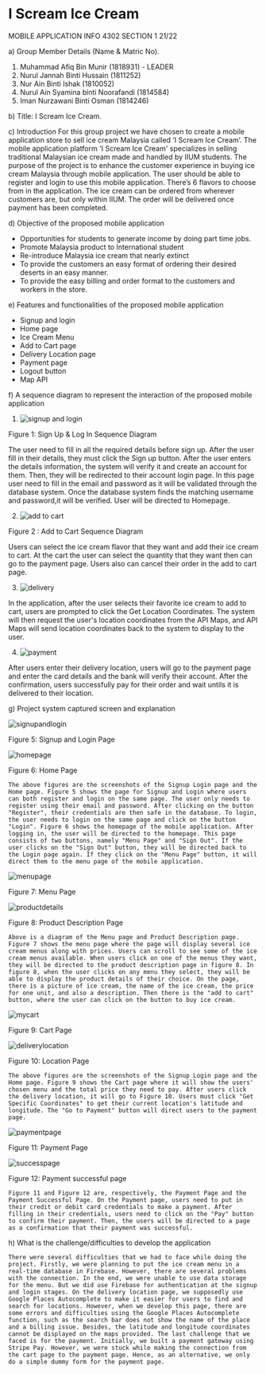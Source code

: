 
# I Scream Ice Cream
MOBILE APPLICATION INFO 4302
SECTION 1 21/22

a) Group Member Details (Name & Matric No).
1. Muhammad Afiq Bin Munir (1818931) - LEADER
2. Nurul Jannah Binti Hussain (1811252)
3. Nur Ain Binti Ishak (1810052) 
4. Nurul Ain Syamina binti Noorafandi (1814584)
5. Iman Nurzawani Binti Osman (1814246)

b) Title: I Scream Ice Cream.

c) Introduction
	For this group project we have chosen to create a mobile application store to sell ice cream Malaysia called ‘I Scream Ice Cream’. The mobile application platform 'I Scream Ice Cream' specializes in selling traditional Malaysian ice cream made and handled by IIUM students. The purpose of the project is to enhance the customer experience in buying ice cream Malaysia through mobile application. The user should be able to register and login to use this mobile application. There’s 6 flavors to choose from in the application. The ice cream can be ordered from wherever customers are, but only within IIUM. The order will be delivered once payment has been completed.

d) Objective of the proposed mobile application
- Opportunities for students to generate income by doing part time jobs.
- Promote Malaysia product to International student
- Re-introduce Malaysia ice cream that nearly extinct 
- To provide the customers an easy format of ordering their desired deserts in an easy manner.
- To provide the easy billing and order format to the customers and workers in the store.

e) Features and functionalities of the proposed mobile application
- Signup and login
- Home page
- Ice Cream Menu
- Add to Cart page
- Delivery Location page
- Payment page 
- Logout button
- Map API

f) A sequence diagram to represent the interaction of the proposed mobile application

1.  ![signup and login](https://user-images.githubusercontent.com/55817657/150682884-bd36d045-6ae3-4d98-a047-436306ad2c57.png)

Figure 1: Sign Up & Log In Sequence Diagram

The user need to fill in all the required details before sign up. After the user fill in their details, they must click the Sign up button. After the user enters the details information, the system will verify it and create an account for them. Then, they will be redirected to their account login page. In this page user need to fill in the email and password as it will be validated through the database system. Once the database system finds the matching username and password,it will be verified. User will be directed to Homepage.

2.  ![add to cart](https://user-images.githubusercontent.com/55817657/150682981-54b725bd-142b-48b0-9aad-50836e1a11e7.png)

Figure 2 : Add to Cart Sequence Diagram

Users can select the ice cream flavor that they want and add their ice cream to cart. At the cart the user can select the quantity that they want then can go to the payment page. Users also can cancel their order in the add to cart page.

3.  ![delivery](https://user-images.githubusercontent.com/55817657/150683042-a2bddbf6-2d6e-4c55-8b34-d7cbf4ac7adb.png)

In the application, after the user selects their favorite ice cream to add to cart, users are prompted to click the Get Location Coordinates. The system will then request the user's location coordinates from the API Maps, and API Maps will send location coordinates back to the system to display to the user.

4.  ![payment](https://user-images.githubusercontent.com/55817657/150683121-553dd241-8249-4de4-9d60-01237a96fa70.png)

After users enter their delivery location, users will go to the payment page and enter the card details and the bank will verify their account. After the confirmation, users successfully pay for their order and wait untils it is delivered to their location.

g) Project system captured screen and explanation

![signupandlogin](https://user-images.githubusercontent.com/55817657/150683286-db03b6ae-fa35-43a7-8764-26e24c657a43.jpeg)

Figure 5: Signup and Login Page

![homepage](https://user-images.githubusercontent.com/55817657/150683319-b9a37472-70e1-47bd-846a-18c8512d3235.jpeg)

Figure 6: Home Page


	The above figures are the screenshots of the Signup Login page and the Home page. Figure 5 shows the page for Signup and Login where users can both register and login on the same page. The user only needs to register using their email and password. After clicking on the button "Register", their credentials are then safe in the database. To login, the user needs to login on the same page and click on the button "Login". Figure 6 shows the homepage of the mobile application. After logging in, the user will be directed to the homepage. This page consists of two buttons, namely "Menu Page" and "Sign Out". If the user clicks on the "Sign Out" button, they will be directed back to the Login page again. If they click on the "Menu Page" button, it will direct them to the menu page of the mobile application.
  
  ![menupage](https://user-images.githubusercontent.com/55817657/150683356-68dc701d-0941-4b38-9c90-01a8fde02eae.jpeg)

Figure 7: Menu Page

![productdetails](https://user-images.githubusercontent.com/55817657/150683371-6dc443ca-677f-4831-8024-66573f1d637e.jpeg)

Figure 8: Product Description Page


	Above is a diagram of the Menu page and Product Description page. Figure 7 shows the menu page where the page will display several ice cream menus along with prices. Users can scroll to see some of the ice cream menus available. When users click on one of the menus they want, they will be directed to the product description page in figure 8. In figure 8, when the user clicks on any menu they select, they will be able to display the product details of their choice. On the page, there is a picture of ice cream, the name of the ice cream, the price for one unit, and also a description. Then there is the "add to cart" button, where the user can click on the button to buy ice cream.

![mycart](https://user-images.githubusercontent.com/55817657/150683436-5f75eece-be08-4e8f-b542-4451fc942773.jpeg)

Figure 9: Cart Page

![deliverylocation](https://user-images.githubusercontent.com/55817657/150683476-bdb4f3a6-5bec-4f34-8647-9cf99ede291c.jpeg)

Figure 10: Location Page


	The above figures are the screenshots of the Signup Login page and the Home page. Figure 9 shows the Cart page where it will show the users' chosen menu and the total price they need to pay. After users click the delivery location, it will go to Figure 10. Users must click "Get Specific Coordinates" to get their current location's latitude and longitude. The "Go to Payment" button will direct users to the payment page.

![paymentpage](https://user-images.githubusercontent.com/55817657/150683506-1057aa51-0eae-475b-b7a7-fe59e6c274b7.jpeg)

Figure 11: Payment Page

![successpage](https://user-images.githubusercontent.com/55817657/150683537-ab6b80f9-1322-4514-a8e2-21115c38e408.jpeg)

Figure 12: Payment successful page


	Figure 11 and Figure 12 are, respectively, the Payment Page and the Payment Successful Page. On the Payment page, users need to put in their credit or debit card credentials to make a payment. After filling in their credentials, users need to click on the "Pay" button to confirm their payment. Then, the users will be directed to a page as a confirmation that their payment was successful.


h) What is the challenge/difficulties to develop the application

	There were several difficulties that we had to face while doing the project. Firstly, we were planning to put the ice cream menu in a real-time database in Firebase. However, there are several problems with the connection. In the end, we were unable to use data storage for the menu. But we did use Firebase for authentication at the signup and login stages. On the delivery location page, we supposedly use Google Places Autocomplete to make it easier for users to find and search for locations. However, when we develop this page, there are some errors and difficulties using the Google Places Autocomplete function, such as the search bar does not show the name of the place and a billing issue. Besides, the latitude and longitude coordinates cannot be displayed on the maps provided. The last challenge that we faced is for the payment. Initially, we built a payment gateway using Stripe Pay. However, we were stuck while making the connection from the cart page to the payment page. Hence, as an alternative, we only do a simple dummy form for the payment page.

